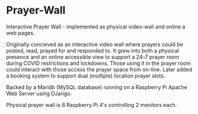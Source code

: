 # Prayer-Wall
Interactive Prayer Wall - implemented as physical video-wall and online a web pages.

Originally concieved as an interactive video wall where prayers could be posted, read, prayed for and responded to.
It grew into both a physical presence and an online accessible view to support a 24-7 prayer room during COVID restrictions and lockdowns.
Those using it in the prayer room could interact with those access the prayer space from on-line.
Later added a booking system to support dual (multiple) location prayer slots.

Backed by a Maridb (MySQL database) running on a Raspberry Pi Apache Web Server using DJango.

Physical prayer wall is 6 Raspberry Pi 4's controlling 2 monitors each.
